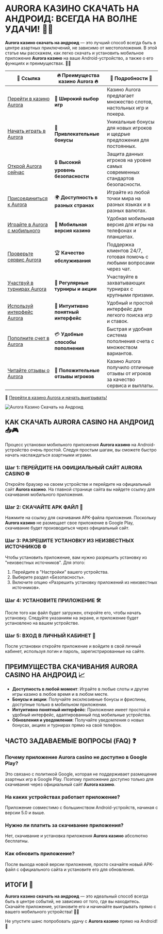 # AURORA КАЗИНО СКАЧАТЬ НА АНДРОИД: ВСЕГДА НА ВОЛНЕ УДАЧИ! 📲🎰

**Aurora казино скачать на андроид** — это лучший способ всегда быть в центре азартных приключений, не зависимо от местоположения. В этой статье мы расскажем, как легко скачать и установить мобильное приложение **Aurora казино** на ваше Android-устройство, а также о его функциях и преимуществах. 🌟📱

| 🔗 **Ссылка**                                         | 🔥 **Преимущества казино Aurora** 🔥  | 🌟 **Подробности** 🌟 |
|-----------------------------------------------------|-------------------------------------|----------------------|
| [Перейти в казино Aurora](https://10trafic-stat2.com/click/668546556bcc6313411604bd/6766/13032/subaccount) | 🎰 **Широкий выбор игр**           | Казино Aurora предлагает множество слотов, настольных игр и покера. |
| [Начать играть в Aurora](https://10trafic-stat2.com/click/668546556bcc6313411604bd/6766/13032/subaccount) | 💸 **Привлекательные бонусы**      | Уникальные бонусы для новых игроков и щедрые предложения для постоянных. |
| [Открой Aurora сейчас](https://10trafic-stat2.com/click/668546556bcc6313411604bd/6766/13032/subaccount) | 🔒 **Высокий уровень безопасности** | Защита данных игроков на уровне самых современных стандартов безопасности. |
| [Присоединиться к Aurora](https://10trafic-stat2.com/click/668546556bcc6313411604bd/6766/13032/subaccount) | 🌍 **Доступность в разных странах** | Играйте из любой точки мира на разных языках и в разных валютах. |
| [Играйте в Aurora с мобильного](https://10trafic-stat2.com/click/668546556bcc6313411604bd/6766/13032/subaccount) | 📱 **Мобильная версия казино**    | Удобная мобильная версия для игры на телефонах и планшетах. |
| [Проверьте сервис Aurora](https://10trafic-stat2.com/click/668546556bcc6313411604bd/6766/13032/subaccount) | 🏆 **Качество обслуживания**      | Поддержка клиентов 24/7, готовая помочь с любыми вопросами через чат. |
| [Участвуй в турнирах Aurora](https://10trafic-stat2.com/click/668546556bcc6313411604bd/6766/13032/subaccount) | 🎉 **Регулярные турниры и акции** | Участвуйте в захватывающих турнирах с крупными призами. |
| [Используй интерфейс Aurora](https://10trafic-stat2.com/click/668546556bcc6313411604bd/6766/13032/subaccount) | 🎯 **Интуитивно понятный интерфейс** | Удобный и простой интерфейс для легкого поиска игр и ставок. |
| [Пополните счет в Aurora](https://10trafic-stat2.com/click/668546556bcc6313411604bd/6766/13032/subaccount) | 💳 **Удобные способы пополнения** | Быстрая и удобная система пополнения счета с множеством вариантов. |
| [Читайте отзывы о Aurora](https://10trafic-stat2.com/click/668546556bcc6313411604bd/6766/13032/subaccount) | 💬 **Положительные отзывы игроков** | Казино Aurora получило отличные отзывы от игроков за качество сервиса и выплаты. |

🔗 [Перейти в казино Aurora и начать выигрывать!](https://10trafic-stat2.com/click/668546556bcc6313411604bd/6766/13032/subaccount)

![Aurora Казино Скачать на Андроид](https://sun9-55.userapi.com/impf/pvHcDS8RQKOlTEfnzAUtqgme41ybo6x1hJ1hrw/PuPxScH4DZc.jpg?size=1920x768&quality=95&crop=585,0,1300,519&sign=cf0b99c68af82279fa7dc90bfb1fd736&type=cover_group)

## КАК СКАЧАТЬ AURORA CASINO НА АНДРОИД 📥🎮

Процесс установки мобильного приложения **Aurora казино** на Android-устройство очень простой. Следуя простым шагам, вы сможете быстро начать наслаждаться азартными играми.

### Шаг 1: ПЕРЕЙДИТЕ НА ОФИЦИАЛЬНЫЙ САЙТ AURORA CASINO 🌐

Откройте браузер на своем устройстве и перейдите на официальный сайт **Aurora казино**. На главной странице сайта вы найдете ссылку для скачивания мобильного приложения.

### Шаг 2: СКАЧАЙТЕ APK ФАЙЛ 📲

Нажмите на ссылку для скачивания APK-файла приложения. Поскольку **Aurora казино** не размещает свое приложение в Google Play, скачивание будет производиться через официальный сайт.

### Шаг 3: РАЗРЕШИТЕ УСТАНОВКУ ИЗ НЕИЗВЕСТНЫХ ИСТОЧНИКОВ ⚙️

Чтобы установить приложение, вам нужно разрешить установку из "неизвестных источников". Для этого:

1. Перейдите в "Настройки" вашего устройства.
2. Выберите раздел «Безопасность».
3. Включите опцию «Разрешить установку приложений из неизвестных источников».

### Шаг 4: УСТАНОВИТЕ ПРИЛОЖЕНИЕ 🛠️

После того как файл будет загружен, откройте его, чтобы начать установку. Следуйте указаниям на экране, и приложение будет установлено на вашем устройстве.

### Шаг 5: ВХОД В ЛИЧНЫЙ КАБИНЕТ 🔑

После установки откройте приложение и войдите в свой личный кабинет, используя логин и пароль, зарегистрированные на сайте.

## ПРЕИМУЩЕСТВА СКАЧИВАНИЯ AURORA CASINO НА АНДРОИД 📈

- **Доступность в любой момент**: Играйте в любые слоты и другие игры казино в любое время и в любом месте.
- **Бонусы и акции**: Получайте эксклюзивные бонусы и фриспины, доступные только в мобильном приложении.
- **Интуитивно понятный интерфейс**: Приложение имеет простой и удобный интерфейс, адаптированный под мобильные устройства.
- **Обновления и уведомления**: Получайте уведомления о новых бонусах, акциях и турнирах прямо на свой телефон.

## ЧАСТО ЗАДАВАЕМЫЕ ВОПРОСЫ (FAQ) ❓

### Почему приложение **Aurora casino** не доступно в Google Play?

Это связано с политикой Google, которая не поддерживает размещение азартных игр в Google Play. Поэтому приложение доступно только для скачивания через официальный сайт **Aurora казино**.

### На каких устройствах работает приложение?

Приложение совместимо с большинством Android-устройств, начиная с версии 5.0 и выше.

### Нужно ли платить за скачивание приложения?

Нет, скачивание и установка приложения **Aurora казино** абсолютно бесплатны.

### Как обновить приложение?

После выхода новой версии приложения, просто скачайте новый APK-файл с официального сайта и установите его для обновления.

## ИТОГИ 🎉

**Aurora казино скачать на андроид** — это идеальный способ всегда быть в центре событий, не зависимо от того, где вы находитесь. Скачайте приложение, установите его и начинайте выигрывать прямо с вашего мобильного устройства! 📲🎰

Не упустите шанс попробовать удачу с **Aurora казино** прямо на Android! 🚀
